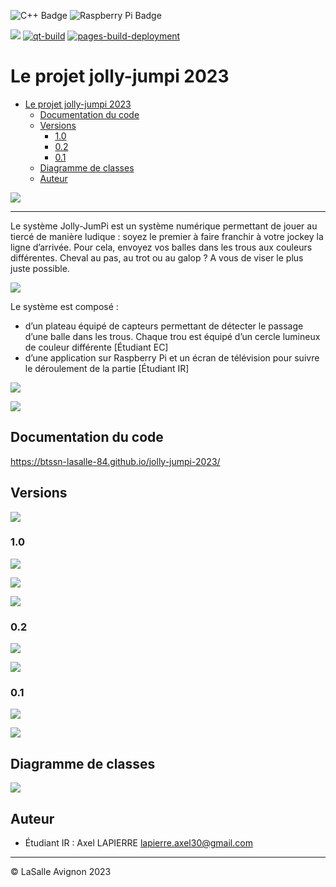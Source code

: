 ![C++ Badge](https://img.shields.io/badge/C%2B%2B-00599C?logo=cplusplus&logoColor=fff&style=plastic) ![Raspberry Pi Badge](https://img.shields.io/badge/Raspberry%20Pi-A22846?logo=raspberrypi&logoColor=fff&style=plastic)

![](https://badgen.net/badge/Qt/5.12.8/green) [![qt-build](https://github.com/btssn-lasalle-84/jolly-jumpi-2023/actions/workflows/make-qt.yml/badge.svg)](https://github.com/btssn-lasalle-84/jolly-jumpi-2023/actions/workflows/make-qt.yml) [![pages-build-deployment](https://github.com/btssn-lasalle-84/jolly-jumpi-2023/actions/workflows/pages/pages-build-deployment/badge.svg?branch=develop)](https://github.com/btssn-lasalle-84/jolly-jumpi-2023/actions/workflows/pages/pages-build-deployment)

# Le projet jolly-jumpi 2023

- [Le projet jolly-jumpi 2023](#le-projet-jolly-jumpi-2023)
  - [Documentation du code](#documentation-du-code)
  - [Versions](#versions)
    - [1.0](#10)
    - [0.2](#02)
    - [0.1](#01)
  - [Diagramme de classes](#diagramme-de-classes)
  - [Auteur](#auteur)

![](Images/logo.png)

---

Le système Jolly-JumPi est un système numérique permettant de jouer au tiercé de manière ludique : soyez le premier à faire franchir à votre jockey la ligne d’arrivée. Pour cela, envoyez vos balles dans les trous aux couleurs différentes. Cheval au pas, au trot ou au galop ?  A vous de viser le plus juste possible.

![](Images/table.jpg)

Le système est composé :

- d’un plateau équipé de capteurs permettant de détecter le passage d’une balle dans les trous. Chaque trou est équipé d’un cercle lumineux de couleur différente [Étudiant EC]
- d’une application sur Raspberry Pi et un écran de télévision pour suivre le déroulement de la partie [Étudiant IR]

![](Images/modules.png)

![](Images/deploiement.png)

## Documentation du code

https://btssn-lasalle-84.github.io/jolly-jumpi-2023/

## Versions

![](Images/uc.png)

### 1.0

![](Images/screenshot-jollyjumpi-v0.2.png)

![](Images/screenshot-jollyjumpi-1-v1.0.png)

![](Images/screenshot-jollyjumpi-2-v1.0.png)


### 0.2

![](Images/jira-tickets-v0.2.png)

![](Images/screenshot-jollyjumpi-v0.2.png)

### 0.1

![](Images/jira-tickets-v0.1.png)

![](Images/screenshot-jollyjumpi-v0.1.png)

## Diagramme de classes

![](Images/dc.png)

## Auteur

- Étudiant IR : Axel LAPIERRE <lapierre.axel30@gmail.com>

---
©️ LaSalle Avignon 2023

